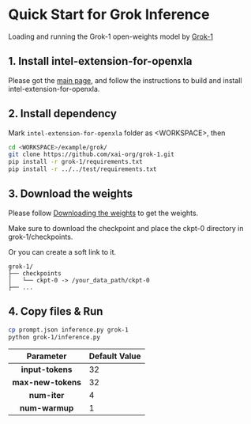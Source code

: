 # Quick Start for Grok Inference

Loading and running the Grok-1 open-weights model by [Grok-1](https://github.com/xai-org/grok-1)

## 1. Install intel-extension-for-openxla

Please got the [main page](https://github.com/intel/intel-extension-for-openxla/blob/main/README.md#build-and-install), and follow the instructions to build and install intel-extension-for-openxla.

## 2. Install dependency

Mark `intel-extension-for-openxla` folder as \<WORKSPACE\>, then
```bash
cd <WORKSPACE>/example/grok/
git clone https://github.com/xai-org/grok-1.git
pip install -r grok-1/requirements.txt
pip install -r ../../test/requirements.txt
```

## 3. Download the weights

Please follow [Downloading the weights](https://github.com/xai-org/grok-1#downloading-the-weights) to get the weights.

Make sure to download the checkpoint and place the ckpt-0 directory in grok-1/checkpoints.

Or you can create a soft link to it.

```
grok-1/
├── checkpoints
│   └── ckpt-0 -> /your_data_path/ckpt-0
├── ...
```

## 4. Copy files & Run
```bash
cp prompt.json inference.py grok-1
python grok-1/inference.py
```
| **Parameter** | **Default Value** |
| :---: | :--- |
| **input-tokens** | 32 |
| **max-new-tokens** | 32 |
| **num-iter** | 4 |
| **num-warmup** | 1 |
